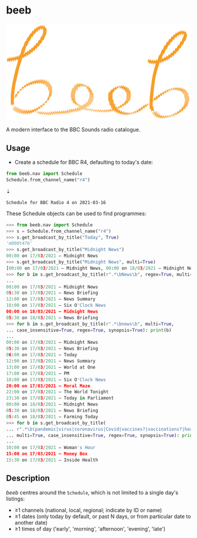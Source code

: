 # beeb

![](https://raw.githubusercontent.com/lmmx/beeb/master/beeb_logo.png)

A modern interface to the BBC Sounds radio catalogue.

## Usage

- Create a schedule for BBC R4, defaulting to today's date:

```py
from beeb.nav import Schedule
Schedule.from_channel_name("r4")
```
⇣
```
Schedule for BBC Radio 4 on 2021-03-16
```

These Schedule objects can be used to find programmes:

```py
>>> from beeb.nav import Schedule
>>> s = Schedule.from_channel_name("r4")
>>> s.get_broadcast_by_title("Today", True)
'm000t476'
>>> s.get_broadcast_by_title("Midnight News")
00:00 on 17/03/2021 — Midnight News
>>> s.get_broadcast_by_title("Midnight News", multi=True)
[00:00 on 17/03/2021 — Midnight News, 00:00 on 18/03/2021 — Midnight News]
>>> for b in s.get_broadcast_by_title(r".*\bNews\b", regex=True, multi=True): print(b)
... 
00:00 on 17/03/2021 — Midnight News
05:30 on 17/03/2021 — News Briefing
12:00 on 17/03/2021 — News Summary
18:00 on 17/03/2021 — Six O'Clock News
00:00 on 18/03/2021 — Midnight News
05:30 on 18/03/2021 — News Briefing
>>> for b in s.get_broadcast_by_title(r".*\bnews\b", multi=True,
... case_insensitive=True, regex=True, synopsis=True): print(b)
... 
00:00 on 17/03/2021 — Midnight News
05:30 on 17/03/2021 — News Briefing
06:00 on 17/03/2021 — Today
12:00 on 17/03/2021 — News Summary
13:00 on 17/03/2021 — World at One
17:00 on 17/03/2021 — PM
18:00 on 17/03/2021 — Six O'Clock News
20:00 on 17/03/2021 — Moral Maze
22:00 on 17/03/2021 — The World Tonight
23:30 on 17/03/2021 — Today in Parliament
00:00 on 18/03/2021 — Midnight News
05:30 on 18/03/2021 — News Briefing
05:45 on 18/03/2021 — Farming Today
>>> for b in s.get_broadcast_by_title(
... r".*\b(pandemic|virus|coronavirus|Covid|vaccines?|vaccinations?|health|healthcare|NHS)\b",
... multi=True, case_insensitive=True, regex=True, synopsis=True): print(b)
... 
10:00 on 17/03/2021 — Woman's Hour
15:00 on 17/03/2021 — Money Box
15:30 on 17/03/2021 — Inside Health
```


## Description

_beeb_ centres around the `Schedule`, which is not limited to a single day's listings:

- ≥1 channels (national, local, regional; indicate by ID or name)
- ≥1 dates (only today by default, or past N days, or from particular date to another date)
- ≥1 times of day ('early', 'morning', 'afternoon', 'evening', 'late')

